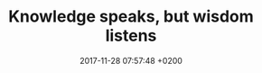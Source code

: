 ---
layout: quote
title:  "Knowledge speaks, but wisdom listens"
date:   2017-11-28 07:57:48 +0200
type: quote
quote_author: Jimi Hendrix
description: Knowledge speaks, but wisdom listens - Jimi Hendrix
image: http://liveandlearn.it/uploads/main/Knowledge-Speaks-Jimi-Hendrix-Large-2.png
---